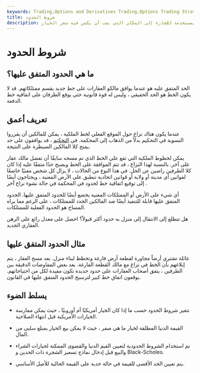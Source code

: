 ```yaml
---
keywords: Trading,Options and Derivatives Trading,Options Trading Strategy and Education,Agreed Boundary,Boundary,Mortgage,Property,Real Estate,Options and Derivatives,Strategy and Education
title: شروط الحدود
description: شروط الحدود هي القيم القصوى والدنيا المستخدمة للإشارة إلى المكان الذي يجب أن يكمن فيه سعر الخيار.
---
```


# شروط الحدود
## ما هي الحدود المتفق عليها؟

الحد المتفق عليه هو عندما يوافق مالكو العقارات على خط جديد يقسم ممتلكاتهم. قد لا يكون الخط هو الحد الحقيقي ، وليس له قوة قانونية حتى يوقع الطرفان على اتفاقية خط الدفعة.

## تعريف أعمق

عندما يكون هناك نزاع حول الموقع الفعلي لخط الملكية ، يمكن للمالكين أن يقرروا التسوية في التحكيم بدلاً من الذهاب إلى المحكمة. في [التحكيم](/arbitration) ، قد يوافقون على حد يمنح كلا المالكين السيطرة على النتيجة.

يمكن لخطوط الملكية التي تقع على الخط الذي تم مسحه سابقًا أن تفضل مالك عقار على آخر. بالنسبة لهذا النزاع ، قد تتم الموافقة على الخط ويصبح حدًا متفقًا عليه إذا كان كلا الطرفين راضين عن الحل. في هذا النوع من الحالات ، لا يزال كل شخص معنيًا خاضعًا لقوانين أي مدينة أو ولاية أو قوانين اتحادية تنطبق على الأرض المعنية ، ويحتاجون أيضًا إلى توقيع اتفاقية خط لحدود في المحكمة في حالة نشوء نزاع آخر .

أي شيء على الأرض أو الممتلكات المعنية يخضع أيضًا للحدود المتفق عليها. الحدود المتفق عليها قابلة للتنفيذ أيضًا ضد المالكين الجدد للممتلكات ، على الرغم مما يراه المساح هو الحدود الفعلية للممتلكات.

هل تتطلع إلى الانتقال إلى منزل به حدود أكثر قبولاً؟ احصل على معدل رائع على الرهن العقاري الجديد.

## مثال الحدود المتفق عليها

عائلة تشتري أرضاً مجاورة لقطعة أرض فارغة وتخطط لبناء منزل. بعد مسح العقار ، يتم إبلاغهم بأن الخط في نزاع مع مالك القطعة الفارغة. بعد بعض المفاوضات الدقيقة بين الطرفين ، يتفق أصحاب العقارات على حدود جديدة تكون مفيدة لكل من احتياجاتهم. يوقعون اتفاق خط كبير لترسيخ الحدود المتفق عليها في القانون.

## يسلط الضوء

- تتغير شروط الحدود حسب ما إذا كان الخيار أمريكيًا أم أوروبيًا ، حيث يمكن ممارسة الخيارات الأمريكية قبل انتهاء الصلاحية.

- القيمة الدنيا المطلقة لخيار ما هي صفر ، حيث لا يمكن بيع الخيار بمبلغ سلبي من المال.

- تم استخدام الشروط الحدودية لتعيين القيم الدنيا والقصوى الممكنة لخيارات الشراء والبيع قبل إدخال نماذج تسعير الشجرة ذات الحدين و Black-Scholes.

- يتم تعيين الحد الأقصى للقيمة في حالة حدية على القيمة الحالية للأصل الأساسي.

